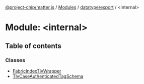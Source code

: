 [@project-chip/matter.js](../README.md) / [Modules](../modules.md) / [datatype/export](datatype_export.md) / \<internal\>

# Module: \<internal\>

## Table of contents

### Classes

- [FabricIndexTlvWrapper](../classes/datatype_export._internal_.FabricIndexTlvWrapper.md)
- [TlvCaseAuthenticatedTagSchema](../classes/datatype_export._internal_.TlvCaseAuthenticatedTagSchema.md)
